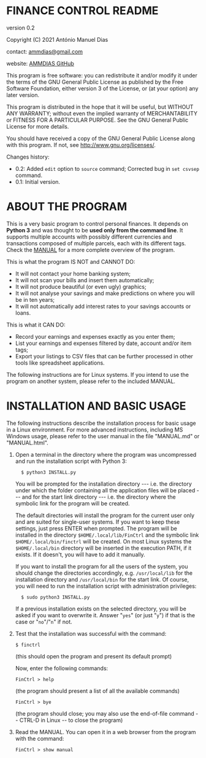FINANCE CONTROL README
======================
version 0.2

Copyright (C) 2021 António Manuel Dias

contact: ammdias@gmail.com

website: [AMMDIAS GitHub](https://github.com/ammdias/finctrl)

This program is free software: you can redistribute it and/or modify
it under the terms of the GNU General Public License as published by
the Free Software Foundation, either version 3 of the License, or
(at your option) any later version.

This program is distributed in the hope that it will be useful,
but WITHOUT ANY WARRANTY; without even the implied warranty of
MERCHANTABILITY or FITNESS FOR A PARTICULAR PURPOSE.  See the 
GNU General Public License for more details.

You should have received a copy of the GNU General Public License
along with this program.  If not, see http://www.gnu.org/licenses/.


Changes history:
 
* 0.2: Added `edit` option to `source` command;
       Corrected bug in `set csvsep` command.
* 0.1: Initial version.


ABOUT THE PROGRAM
=================

This is a very basic program to control personal finances.  It depends on
**Python 3** and was thought to be **used only from the command line**.  It
supports multiple accounts with possibly different currencies and transactions
composed of multiple parcels, each with its different tags.  Check the
[MANUAL](MANUAL.html) for a more complete overview of the program.

This is what the program IS NOT and CANNOT DO:

* It will not contact your home banking system;
* It will not scan your bills and insert them automatically;
* It will not produce beautiful (or even ugly) graphics;
* It will not analyse your savings and make predictions on where you will be in
  ten years;
* It will not automatically add interest rates to your savings accounts or
  loans.

This is what it CAN DO:

* Record your earnings and expenses exactly as you enter them;
* List your earnings and expenses filtered by date, account and/or item tags;
* Export your listings to CSV files that can be further processed in other
  tools like spreadsheet applications.

The following instructions are for Linux systems.  If you intend to use the
program on another system, please refer to the included MANUAL.


INSTALLATION AND BASIC USAGE
============================

The following instructions describe the installation process for basic usage
in a Linux environment.  For more advanced instructions, including MS Windows
usage, please refer to the user manual in the file "MANUAL.md" or "MANUAL.html".

1. Open a terminal in the directory where the program was uncompressed and run
   the installation script with Python 3:

         $ python3 INSTALL.py

     You will be prompted for the installation directory --- i.e. the directory
     under which the folder containing all the application files will be placed
     --- and for the start link directory --- i.e. the directory where the
     symbolic link for the program will be created.

     The default directories will install the program for the current user only
     and are suited for single-user systems.  If you want to keep these
     settings, just press ENTER when prompted.  The program will be installed in
     the directory `$HOME/.local/lib/FinCtrl` and the symbolic link
     `$HOME/.local/bin/finctrl` will be created.  On most Linux systems the
     `$HOME/.local/bin` directory will be inserted in the execution PATH, if it
     exists. If it doesn't, you will have to add it manually.

     If you want to install the program for all the users of the system, you
     should change the directories accordingly, e.g. `/usr/local/lib` for the
     installation directory and `/usr/local/bin` for the start link.  Of
     course, you will need to run the installation script with administration
     privileges:

         $ sudo python3 INSTALL.py

     If a previous installation exists on the selected directory, you will be
     asked if you want to overwrite it.  Answer "`yes`" (or just "`y`") if that
     is the case or "`no`"/"`n`" if not.

2. Test that the installation was successful with the command:

       $ finctrl

   (this should open the program and present its default prompt)

   Now, enter the following commands:

       FinCtrl > help

   (the program should present a list of all the available commands)

       FinCtrl > bye

   (the program should close; you may also use the end-of-file
   command -- CTRL-D in Linux -- to close the program)

3. Read the MANUAL.  You can open it in a web browser from the program with the
   command:

       FinCtrl > show manual
 
